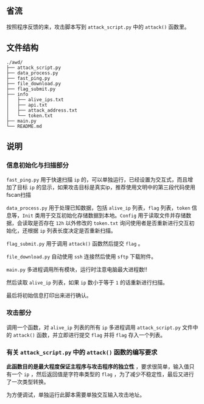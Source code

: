 

## 省流

按照程序反馈的来，攻击脚本写到 `attack_script.py` 中的 `attack()` 函数里。

## 文件结构

```
./awd/
├── attack_script.py
├── data_process.py
├── fast_ping.py
├── file_download.py
├── flag_submit.py
├── info
│   ├── alive_ips.txt
│   ├── api.txt
│   ├── attack_address.txt
│   └── token.txt
├── main.py
└── README.md
```

## 说明

### 信息初始化与扫描部分

 `fast_ping.py` 用于快速扫描 `ip` 的，可以单独运行，已经设置为交互式，而且增加了目标 `ip` 的显示，如果攻击目标是真实ip，推荐使用文明中的第三段代码使用fscan扫描

 `data_process.py` 用于处理已知数据，包括 `alive_ip` 列表，`flag` 列表，`token` 信息等，`Init` 类用于交互初始化存储数据到本地。`Config` 用于读取文件并存储数据，会读取是否存在 `12h` 以外修改的 `token.txt` 询问使用者是否重新进行交互初始化，还根据 `ip` 列表长度决定是否重新扫描。

 `flag_submit.py` 用于调用 `attack()` 函数然后提交 `flag` 。

 `file_download.py` 自动使用 `ssh` 连接然后使用 `sftp` 下载附件。

 `main.py` 多进程调用所有模块，运行时注意电脑最大进程数!!

然后读取 `alive_ip` 列表，如果 `ip` 数小于等于 `1` 的话重新进行扫描。

最后将初始信息打印出来进行确认。

### 攻击部分

调用一个函数，对 `alive_ip` 列表的所有 `ip`  多进程调用 `attack_script.py` 文件中的 `attack()` 函数，并立即进行提交 `flag` 并将 `flag` 存入一个列表。

### 有关 `attack_script.py` 中的 `attack()` 函数的编写要求

**此函数目的是最大程度保证主程序与攻击程序的独立性** ，要求很简单，输入值只有一个 `ip` ，然后返回值是字符串类型的 `flag` ，为了减少不稳定性，最后又进行了一次类型转换。

为方便调试，单独运行此脚本需要单独交互输入攻击地址。



 




